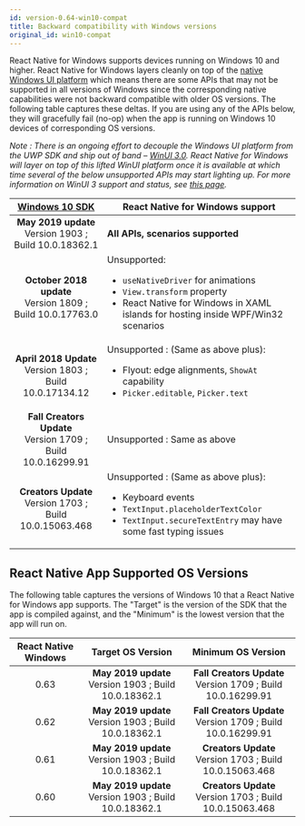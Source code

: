 ```yaml
---
id: version-0.64-win10-compat
title: Backward compatibility with Windows versions
original_id: win10-compat
---
```


React Native for Windows supports devices running on Windows 10 and higher.
React Native for Windows layers cleanly on top of the [native Windows UI platform](https://github.com/microsoft/microsoft-ui-xaml) which means there are some APIs that may not be supported in all versions of Windows since the corresponding native capabilities were not backward compatible with older OS versions. The following table captures these deltas. If you are using any of the APIs below, they will gracefully fail (no-op) when the app is running on Windows 10 devices of corresponding OS versions.

_Note : There is an ongoing effort to decouple the Windows UI platform from the UWP SDK and ship out of band – [WinUI 3.0](https://github.com/microsoft/microsoft-ui-xaml/blob/master/docs/roadmap.md#winui-3-q4-2019---2020). React Native for Windows will layer on top of this lifted WinUI platform once it is available at which time several of the below unsupported APIs may start lighting up. For more information on WinUI 3 support and status, see [this page](winui3.md)._

| [Windows 10 SDK](https://developer.microsoft.com/en-us/windows/downloads/sdk-archive) | React Native for Windows support |
| :-----------------------------------------------------------------------------------: | ----- |
| **May 2019 update**<br> Version 1903 ; Build 10.0.18362.1 | **All APIs, scenarios supported** |
| **October 2018 update**<br> Version 1809 ; Build 10.0.17763.0 | Unsupported: <ul><li>`useNativeDriver` for animations</li><li>`View.transform` property</li><li>React Native for Windows in XAML islands for hosting inside WPF/Win32 scenarios</li> |
| **April 2018 Update**<br> Version 1803 ; Build 10.0.17134.12 | Unsupported : (Same as above plus): <ul><li>Flyout: edge alignments, `ShowAt` capability</li><li>`Picker.editable`, `Picker.text`</li> |
| **Fall Creators Update**<br> Version 1709 ; Build 10.0.16299.91 | Unsupported : Same as above |
| **Creators Update**<br> Version 1703 ; Build 10.0.15063.468 | Unsupported : (Same as above plus): <ul><li>Keyboard events</li><li>`TextInput.placeholderTextColor`</li><li>`TextInput.secureTextEntry` may have some fast typing issues</li> |

## React Native App Supported OS Versions

The following table captures the versions of Windows 10 that a React Native for Windows app supports. The "Target" is the version of the SDK that the app is compiled against, and the "Minimum" is the lowest version that the app will run on.

| React Native Windows | Target OS Version | Minimum OS Version |
| :--: | :-: | :-: |
| 0.63 | **May 2019 update**<br> Version 1903 ; Build 10.0.18362.1 | **Fall Creators Update**<br> Version 1709 ; Build 10.0.16299.91 |
| 0.62 | **May 2019 update**<br> Version 1903 ; Build 10.0.18362.1 | **Fall Creators Update**<br> Version 1709 ; Build 10.0.16299.91 |
| 0.61 | **May 2019 update**<br> Version 1903 ; Build 10.0.18362.1 | **Creators Update**<br> Version 1703 ; Build 10.0.15063.468 |
| 0.60 | **May 2019 update**<br> Version 1903 ; Build 10.0.18362.1 | **Creators Update**<br> Version 1703 ; Build 10.0.15063.468 |
